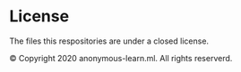 # License
The files this respositories are under a closed license.









© Copyright 2020 anonymous-learn.ml. All rights reserverd. 
